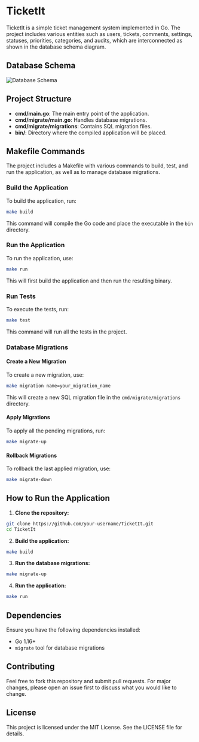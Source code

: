 
# TicketIt

TicketIt is a simple ticket management system implemented in Go. The project includes various entities such as users, tickets, comments, settings, statuses, priorities, categories, and audits, which are interconnected as shown in the database schema diagram.

## Database Schema

![Database Schema](path/to/schema/image.png)

## Project Structure

- **cmd/main.go**: The main entry point of the application.
- **cmd/migrate/main.go**: Handles database migrations.
- **cmd/migrate/migrations**: Contains SQL migration files.
- **bin/**: Directory where the compiled application will be placed.

## Makefile Commands

The project includes a Makefile with various commands to build, test, and run the application, as well as to manage database migrations.

### Build the Application

To build the application, run:

```sh
make build
```

This command will compile the Go code and place the executable in the `bin` directory.

### Run the Application

To run the application, use:

```sh
make run
```

This will first build the application and then run the resulting binary.

### Run Tests

To execute the tests, run:

```sh
make test
```

This command will run all the tests in the project.

### Database Migrations

#### Create a New Migration

To create a new migration, use:

```sh
make migration name=your_migration_name
```

This will create a new SQL migration file in the `cmd/migrate/migrations` directory.

#### Apply Migrations

To apply all the pending migrations, run:

```sh
make migrate-up
```

#### Rollback Migrations

To rollback the last applied migration, use:

```sh
make migrate-down
```

## How to Run the Application

1. **Clone the repository:**

```sh
git clone https://github.com/your-username/TicketIt.git
cd TicketIt
```

2. **Build the application:**

```sh
make build
```

3. **Run the database migrations:**

```sh
make migrate-up
```

4. **Run the application:**

```sh
make run
```

## Dependencies

Ensure you have the following dependencies installed:

- Go 1.16+
- `migrate` tool for database migrations

## Contributing

Feel free to fork this repository and submit pull requests. For major changes, please open an issue first to discuss what you would like to change.

## License

This project is licensed under the MIT License. See the LICENSE file for details.